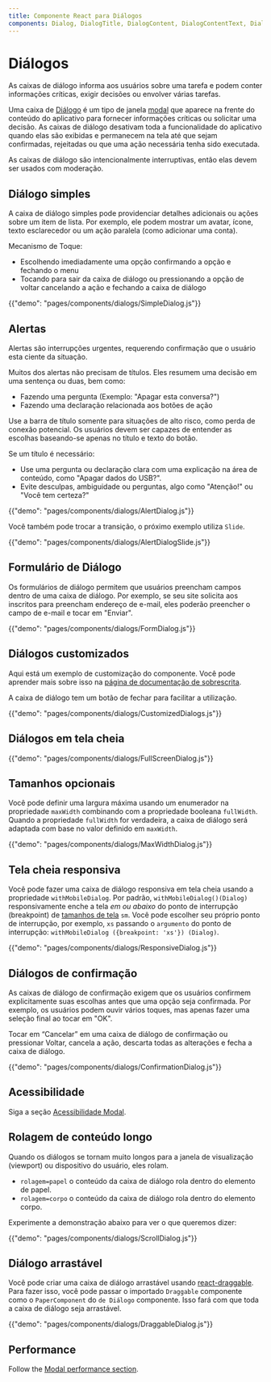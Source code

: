 ```yaml
---
title: Componente React para Diálogos
components: Dialog, DialogTitle, DialogContent, DialogContentText, DialogActions, Slide
---
```


# Diálogos

<p class="description">As caixas de diálogo informa aos usuários sobre uma tarefa e podem conter informações críticas, exigir decisões ou envolver várias tarefas.</p>

Uma caixa de [Diálogo](https://material.io/design/components/dialogs.html) é um tipo de janela [modal](/components/modal/) que aparece na frente do conteúdo do aplicativo para fornecer informações críticas ou solicitar uma decisão. As caixas de diálogo desativam toda a funcionalidade do aplicativo quando elas são exibidas e permanecem na tela até que sejam confirmadas, rejeitadas ou que uma ação necessária tenha sido executada.

As caixas de diálogo são intencionalmente interruptivas, então elas devem ser usados com moderação.

## Diálogo simples

A caixa de diálogo simples pode providenciar detalhes adicionais ou ações sobre um item de lista. Por exemplo, ele podem mostrar um avatar, ícone, texto esclarecedor ou um ação paralela (como adicionar uma conta).

Mecanismo de Toque:

- Escolhendo imediadamente uma opção confirmando a opção e fechando o menu
- Tocando para sair da caixa de diálogo ou pressionando a opção de voltar cancelando a ação e fechando a caixa de diálogo

{{"demo": "pages/components/dialogs/SimpleDialog.js"}}

## Alertas

Alertas são interrupções urgentes, requerendo confirmação que o usuário esta ciente da situação.

Muitos dos alertas não precisam de títulos. Eles resumem uma decisão em uma sentença ou duas, bem como:

- Fazendo uma pergunta (Exemplo: "Apagar esta conversa?")
- Fazendo uma declaração relacionada aos botões de ação

Use a barra de título somente para situações de alto risco, como perda de conexão potencial. Os usuários devem ser capazes de entender as escolhas baseando-se apenas no título e texto do botão.

Se um título é necessário:

- Use uma pergunta ou declaração clara com uma explicação na área de conteúdo, como "Apagar dados do USB?".
- Evite desculpas, ambiguidade ou perguntas, algo como "Atenção!" ou "Você tem certeza?"

{{"demo": "pages/components/dialogs/AlertDialog.js"}}

Você também pode trocar a transição, o próximo exemplo utiliza `Slide`.

{{"demo": "pages/components/dialogs/AlertDialogSlide.js"}}

## Formulário de Diálogo

Os formulários de diálogo permitem que usuários preencham campos dentro de uma caixa de diálogo. Por exemplo, se seu site solicita aos inscritos para preencham endereço de e-mail, eles poderão preencher o campo de e-mail e tocar em "Enviar".

{{"demo": "pages/components/dialogs/FormDialog.js"}}

## Diálogos customizados

Aqui está um exemplo de customização do componente. Você pode aprender mais sobre isso na [página de documentação de sobrescrita](/customization/components/).

A caixa de diálogo tem um botão de fechar para facilitar a utilização.

{{"demo": "pages/components/dialogs/CustomizedDialogs.js"}}

## Diálogos em tela cheia

{{"demo": "pages/components/dialogs/FullScreenDialog.js"}}

## Tamanhos opcionais

Você pode definir uma largura máxima usando um enumerador na propriedade `maxWidth` combinando com a propriedade booleana `fullWidth`. Quando a propriedade `fullWidth` for verdadeira, a caixa de diálogo será adaptada com base no valor definido em `maxWidth`.

{{"demo": "pages/components/dialogs/MaxWidthDialog.js"}}

## Tela cheia responsiva

Você pode fazer uma caixa de diálogo responsiva em tela cheia usando a propriedade `withMobileDialog`. Por padrão, `withMobileDialog()(Dialog)` responsivamente enche a tela *em ou abaixo* do ponto de interrupção (breakpoint) de [tamanhos de tela](/customization/breakpoints/) `sm`. Você pode escolher seu próprio ponto de interrupção, por exemplo, `xs` passando o `argumento` do ponto de interrupção: `withMobileDialog ({breakpoint: 'xs'}) (Dialog)`.

{{"demo": "pages/components/dialogs/ResponsiveDialog.js"}}

## Diálogos de confirmação

As caixas de diálogo de confirmação exigem que os usuários confirmem explicitamente suas escolhas antes que uma opção seja confirmada. Por exemplo, os usuários podem ouvir vários toques, mas apenas fazer uma seleção final ao tocar em "OK".

Tocar em “Cancelar” em uma caixa de diálogo de confirmação ou pressionar Voltar, cancela a ação, descarta todas as alterações e fecha a caixa de diálogo.

{{"demo": "pages/components/dialogs/ConfirmationDialog.js"}}

## Acessibilidade

Siga a seção [Acessibilidade Modal](/components/modal/#accessibility).

## Rolagem de conteúdo longo

Quando os diálogos se tornam muito longos para a janela de visualização (viewport) ou dispositivo do usuário, eles rolam.

- `rolagem=papel` o conteúdo da caixa de diálogo rola dentro do elemento de papel.
- `rolagem=corpo` o conteúdo da caixa de diálogo rola dentro do elemento corpo.

Experimente a demonstração abaixo para ver o que queremos dizer:

{{"demo": "pages/components/dialogs/ScrollDialog.js"}}

## Diálogo arrastável

Você pode criar uma caixa de diálogo arrastável usando [react-draggable](https://github.com/mzabriskie/react-draggable). Para fazer isso, você pode passar o importado `Draggable` componente como o `PaperComponent` do `de Diálogo` componente. Isso fará com que toda a caixa de diálogo seja arrastável.

{{"demo": "pages/components/dialogs/DraggableDialog.js"}}

## Performance

Follow the [Modal performance section](/components/modal/#performance).